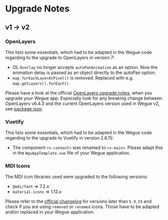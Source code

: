 # Upgrade Notes

## v1 -> v2

### OpenLayers

This lists some essentials, which had to be adapted in the Wegue code regarding to the upgrade to OpenLayers in version 7:

- OL `Overlay` no longer accepts `autoPanAnimation` as an option.
 Now the animation delay is passed as an object directly to the autoPan option.
- `map.forEachLayerAtPixel()` is removed. Replaced with e.g. `map.getLayers().forEach()`.

Please have a look at the official [OpenLayers upgrade notes](https://github.com/openlayers/openlayers/blob/main/changelog/upgrade-notes.md), when you upgrade your Wegue app. Especially look for any breaking change between OpenLayers v6.4.3 and the current OpenLayers version used in Wegue v2, see [package.json](https://github.com/wegue-oss/wegue/blob/master/package.json).

### Vuetify

This lists some essentials, which had to be adapted in the Wegue code regarding to the upgrade to Vuetify in version 2.6.15:

- The component `<v-content>` was renamed to `<v-main>`. Please adapt this in the `WguAppTemplate.vue` file of your Wegue application.

### MDI Icons

The MDI icon libraries used were upgraded to the following versions:

- `@mdi/font` => 7.2.x
- `material-icons` => 1.13.x

Please refer to the [official changelog](https://pictogrammers.com/docs/library/mdi/releases/changelog/) for versions later than `5.9.55` and check if you are using `removed` or `renamed` icons. Those have to be adapted and/or replaced in your Wegue application.
